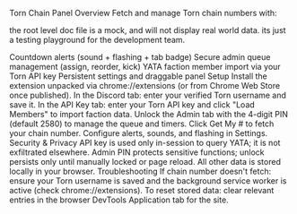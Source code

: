 ﻿Torn Chain Panel
Overview
Fetch and manage Torn chain numbers with:

the root level doc file is a mock, and will not display real world data. its just a testing playground for the development team.

Countdown alerts (sound + flashing + tab badge)
Secure admin queue management (assign, reorder, kick)
YATA faction member import via your Torn API key
Persistent settings and draggable panel
Setup
Install the extension unpacked via chrome://extensions (or from Chrome Web Store once published).
In the Discord tab: enter your verified Torn username and save it.
In the API Key tab: enter your Torn API key and click "Load Members" to import faction data.
Unlock the Admin tab with the 4-digit PIN (default 2580) to manage the queue and timers.
Click Get My # to fetch your chain number.
Configure alerts, sounds, and flashing in Settings.
Security & Privacy
API key is used only in-session to query YATA; it is not exfiltrated elsewhere.
Admin PIN protects sensitive functions; unlock persists only until manually locked or page reload.
All other data is stored locally in your browser.
Troubleshooting
If chain number doesn't fetch: ensure your Torn username is saved and the background service worker is active (check chrome://extensions).
To reset stored data: clear relevant entries in the browser DevTools Application tab for the site.
